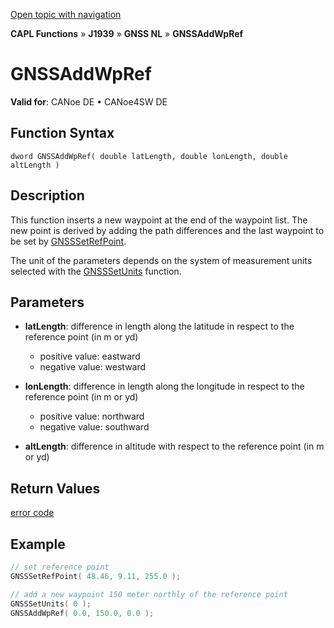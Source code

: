 [Open topic with navigation](../../../../../../CANoeDEFamily.htm#Topics/CAPLFunctions/J1939/GNSSNodeLayer/Functions/CAPLfunctionGNSSaddwpref.md)

**CAPL Functions** » **J1939** » **GNSS NL** » **GNSSAddWpRef**

# GNSSAddWpRef

**Valid for**: CANoe DE • CANoe4SW DE

## Function Syntax

```
dword GNSSAddWpRef( double latLength, double lonLength, double altLength )
```

## Description

This function inserts a new waypoint at the end of the waypoint list. The new point is derived by adding the path differences and the last waypoint to be set by [GNSSSetRefPoint](CAPLfunctionGNSSsetrefpoint.md).

The unit of the parameters depends on the system of measurement units selected with the [GNSSSetUnits](CAPLfunctionGNSSsetunits.md) function.

## Parameters

- **latLength**: difference in length along the latitude in respect to the reference point (in m or yd)
  - positive value: eastward
  - negative value: westward

- **lonLength**: difference in length along the longitude in respect to the reference point (in m or yd)
  - positive value: northward
  - negative value: southward

- **altLength**: difference in altitude with respect to the reference point (in m or yd)

## Return Values

[error code](../CAPLfunctionsGNSSNLErrorCodesGetLastError.md)

## Example

```c
// set reference point
GNSSSetRefPoint( 48.46, 9.11, 255.0 );

// add a new waypoint 150 meter northly of the reference point
GNSSSetUnits( 0 );
GNSSAddWpRef( 0.0, 150.0, 0.0 );
```
